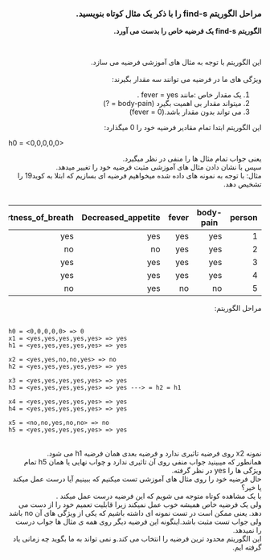 <div dir="rtl">

### مراحل الگوریتم find-s را با ذکر یک مثال کوتاه بنویسید.

**الگوریتم find-s یک فرضیه خاص را بدست می آورد.**
  
  <br/>
  
  این الگوریتم با توجه به مثال های آموزشی فرضیه می سازد.
  <br/>
  <br/>
  ویژگی های ما در فرضیه می توانند سه مقدار بگیرند:
  
  1. یک مقدار خاص :مانند fever = yes .
  2. میتواند مقدار بی اهمیت بگیرد (body-pain = ?)
  3. می تواند بدون مقدار باشد.(fever = 0)
  
  این الگوریتم ابتدا تمام مقادیر فرضیه خود را 0 میگذارد:
  <br/>
  <div dir="ltr">
  h0 = <0,0,0,0,0>
    </div>
    
   یعنی جواب تمام مثال ها را منفی در نظر میگیرد.
   <br/>
    سپس با نشان دادن مثال های آموزشی مثبت فرضیه خود را تغییر میدهد.
    <br/>
    مثال: با توجه به نمونه های داده شده میخواهیم فرضیه ای بسازیم که ابتلا به کوید19 را تشخیص دهد.
    <br/>
    <br/>
    
  | person | body-pain | fever | Decreased_appetite | Shortness_of_breath | Chest_pain | covid-19 |
|--------|-----------|-------|--------------------|---------------------|------------|----------|
| 1      | yes       | yes   | yes                | yes                 | yes        | yes      |
| 2      | yes       | yes   | no                 | no                  | yes        | no       |
| 3      | yes       | yes   | yes                | yes                 | yes        | yes      |
| 4      | yes       | yes   | yes                | yes                 | yes        | yes      |
| 5      | no        | no    | yes                | no                  | no         | no       |
   </div>
 <div dir="rtl"> 
     مراحل الگوریتم:
  </div>
  <br/>
        
    h0 = <0,0,0,0,0> => 0
    x1 = <yes,yes,yes,yes,yes> => yes
    h1 = <yes,yes,yes,yes,yes> => yes
    
    x2 = <yes,yes,no,no,yes> => no  
    h2 = <yes,yes,yes,yes,yes> => yes
    
    x3 = <yes,yes,yes,yes,yes> => yes
    h3 = <yes,yes,yes,yes,yes> => yes ---> = h2 = h1
    
    x4 = <yes,yes,yes,yes,yes> => yes
    h4 = <yes,yes,yes,yes,yes> => yes
    
    x5 = <no,no,yes,no,no> => no
    h5 = <yes,yes,yes,yes,yes> => yes
    
    
</div>
  <div dir="rtl">
  <br/>
     نمونه x2 روی فرضیه تاثیری ندارد و فرضیه بعدی همان فرضیه h1 می شود.
    <br/>
    همانطور که میبینید جواب منفی روی آن تاثیری ندارد و چواب نهایی یا همان h5  تمام ویژگی ها را yes  در نظر گرفته.
    <br/>
    حال فرضیه خود را روی مثال های آموزشی تست میکنیم که ببینیم آیا درست عمل میکند یا خیر؟
    <br/>
    با یک مشاهده کوتاه متوجه می شویم که این فرضیه درست عمل میکند .
    <br/>ولی یک فرضیه خاص همیشه خوب عمل نمیکند زیرا قابلیت تعمیم خود را از دست می دهد. یعنی ممکن است در تست نمونه ای داشته باشیم که یکی از ویژگی های آن no  باشد ولی جواب تست مثبت باشد.اینگونه این فرضیه دیگر روی همه ی مثال ها جواب درست را نمیدهد.
    <br/>
    این الگوریتم محدود ترین فرضیه را انتخاب می کند.و نمی تواند به ما بگوید چه زمانی یاد گرفته ایم.
  </div>
